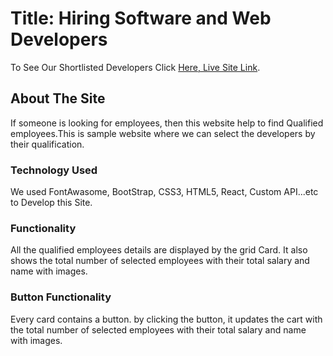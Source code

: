 # Title: Hiring Software and Web Developers

To See Our Shortlisted Developers Click [Here, Live Site Link](https://my-developers-api-react.netlify.app/).

## About The Site

If someone is looking for employees, then this website help to find Qualified employees.This is sample website where we can select the developers by their qualification.

### Technology Used

We used FontAwasome, BootStrap, CSS3, HTML5, React, Custom API...etc to Develop this Site.

### Functionality

All the qualified employees details are displayed by the grid Card. It also shows the total number of selected employees with their total salary and name with images.

### Button Functionality

Every card contains a button. by clicking the button, it updates the cart with the total number of selected employees with their total salary and name with images.

